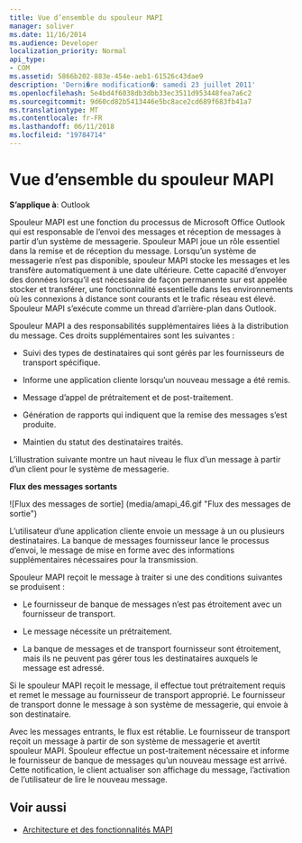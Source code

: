```yaml
---
title: Vue d’ensemble du spouleur MAPI
manager: soliver
ms.date: 11/16/2014
ms.audience: Developer
localization_priority: Normal
api_type:
- COM
ms.assetid: 5866b202-883e-454e-aeb1-61526c43dae9
description: 'Derni�re modification�: samedi 23 juillet 2011'
ms.openlocfilehash: 5e4bd4f6038db3dbb33ec3511d953448fea7a6c2
ms.sourcegitcommit: 9d60cd82b5413446e5bc8ace2cd689f683fb41a7
ms.translationtype: MT
ms.contentlocale: fr-FR
ms.lasthandoff: 06/11/2018
ms.locfileid: "19784714"
---
```

# <a name="mapi-spooler-overview"></a>Vue d’ensemble du spouleur MAPI
  
**S’applique à**: Outlook 
  
Spouleur MAPI est une fonction du processus de Microsoft Office Outlook qui est responsable de l’envoi des messages et réception de messages à partir d’un système de messagerie. Spouleur MAPI joue un rôle essentiel dans la remise et de réception du message. Lorsqu’un système de messagerie n’est pas disponible, spouleur MAPI stocke les messages et les transfère automatiquement à une date ultérieure. Cette capacité d’envoyer des données lorsqu’il est nécessaire de façon permanente sur est appelée stocker et transférer, une fonctionnalité essentielle dans les environnements où les connexions à distance sont courants et le trafic réseau est élevé. Spouleur MAPI s’exécute comme un thread d’arrière-plan dans Outlook.
  
Spouleur MAPI a des responsabilités supplémentaires liées à la distribution du message. Ces droits supplémentaires sont les suivantes :
  
- Suivi des types de destinataires qui sont gérés par les fournisseurs de transport spécifique.
    
- Informe une application cliente lorsqu’un nouveau message a été remis.
    
- Message d’appel de prétraitement et de post-traitement.
    
- Génération de rapports qui indiquent que la remise des messages s’est produite.
    
- Maintien du statut des destinataires traités.
    
L’illustration suivante montre un haut niveau le flux d’un message à partir d’un client pour le système de messagerie.
  
**Flux des messages sortants**
  
![Flux des messages de sortie] (media/amapi_46.gif "Flux des messages de sortie")
  
L’utilisateur d’une application cliente envoie un message à un ou plusieurs destinataires. La banque de messages fournisseur lance le processus d’envoi, le message de mise en forme avec des informations supplémentaires nécessaires pour la transmission.
  
Spouleur MAPI reçoit le message à traiter si une des conditions suivantes se produisent :
  
- Le fournisseur de banque de messages n’est pas étroitement avec un fournisseur de transport.
    
- Le message nécessite un prétraitement.
    
- La banque de messages et de transport fournisseur sont étroitement, mais ils ne peuvent pas gérer tous les destinataires auxquels le message est adressé.
    
Si le spouleur MAPI reçoit le message, il effectue tout prétraitement requis et remet le message au fournisseur de transport approprié. Le fournisseur de transport donne le message à son système de messagerie, qui envoie à son destinataire.
  
Avec les messages entrants, le flux est rétablie. Le fournisseur de transport reçoit un message à partir de son système de messagerie et avertit spouleur MAPI. Spouleur effectue un post-traitement nécessaire et informe le fournisseur de banque de messages qu’un nouveau message est arrivé. Cette notification, le client actualiser son affichage du message, l’activation de l’utilisateur de lire le nouveau message.
  
## <a name="see-also"></a>Voir aussi

- [Architecture et des fonctionnalités MAPI](mapi-features-and-architecture.md)

